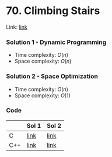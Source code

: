 # 70. Climbing Stairs
Link: [link](https://leetcode.com/problems/climbing-stairs/)

### Solution 1 - Dynamic Programming
* Time complexity: $O(n)$
* Space complexity: $O(n)$

### Solution 2 - Space Optimization
* Time complexity: $O(n)$
* Space complexity: $O(1)$

### Code
||Sol 1|Sol 2|
|-|-|-|
|C|[link](./sol_1/main.c)|[link](./sol_2/main.c)|
|C++|[link](./sol_1/main.cpp)|[link](./sol_2/main.cpp)|
